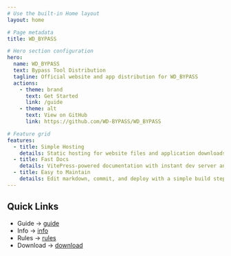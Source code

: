 ```yaml
---
# Use the built-in Home layout
layout: home

# Page metadata
title: WD_BYPASS

# Hero section configuration
hero:
  name: WD_BYPASS
  text: Bypass Tool Distribution
  tagline: Official website and app distribution for WD_BYPASS
  actions:
    - theme: brand
      text: Get Started
      link: /guide
    - theme: alt
      text: View on GitHub
      link: https://github.com/WD-BYPASS/WD_BYPASS

# Feature grid
features:
  - title: Simple Hosting
    details: Static hosting for website files and application downloads.
  - title: Fast Docs
    details: VitePress-powered documentation with instant dev server and static output.
  - title: Easy to Maintain
    details: Edit markdown, commit, and deploy with a simple build step.
---
```


## Quick Links

- Guide → [guide](/guide)
- Info → [info](/info)
- Rules → [rules](/rules)
- Download → [download](/download)
